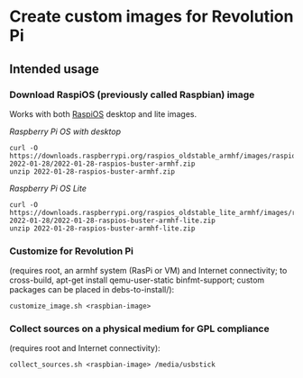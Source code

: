 # Create custom images for Revolution Pi

## Intended usage

### Download RaspiOS (previously called Raspbian) image
Works with both [RaspiOS](https://www.raspberrypi.org/software/operating-systems/#raspberry-pi-os-32-bit) desktop and lite images.

*Raspberry Pi OS with desktop*
```
curl -O https://downloads.raspberrypi.org/raspios_oldstable_armhf/images/raspios_oldstable_armhf-2022-01-28/2022-01-28-raspios-buster-armhf.zip
unzip 2022-01-28-raspios-buster-armhf.zip
```

*Raspberry Pi OS Lite*
```
curl -O https://downloads.raspberrypi.org/raspios_oldstable_lite_armhf/images/raspios_oldstable_lite_armhf-2022-01-28/2022-01-28-raspios-buster-armhf-lite.zip
unzip 2022-01-28-raspios-buster-armhf-lite.zip
```

### Customize for Revolution Pi
(requires root, an armhf system (RasPi or VM) and Internet connectivity;
to cross-build, apt-get install qemu-user-static binfmt-support;
custom packages can be placed in debs-to-install/):

`customize_image.sh <raspbian-image>`

### Collect sources on a physical medium for GPL compliance
(requires root and Internet connectivity):

`collect_sources.sh <raspbian-image> /media/usbstick`
